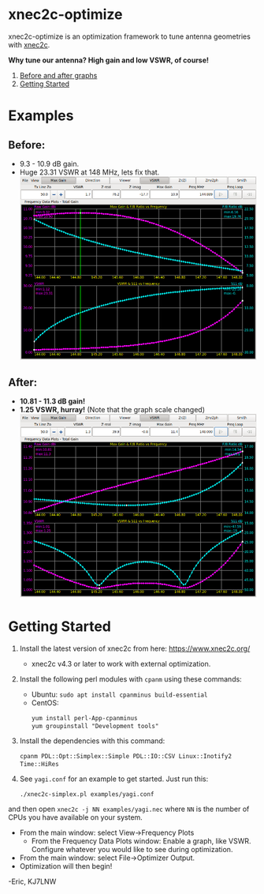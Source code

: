 # xnec2c-optimize

xnec2c-optimize is an optimization framework to tune antenna geometries with 
[xnec2c](https://www.xnec2c.org).

**Why tune our antenna?  High gain and low VSWR, of course!**   

1. [Before and after graphs](#examples)
2. [Getting Started](#getting-started)

# Examples

## Before:
  - 9.3 - 10.9 dB gain.
  - Huge 23.31 VSWR at 148 MHz, lets fix that.
![before xnec2c-optimize](https://github.com/KJ7LNW/xnec2c-optimize/blob/master/examples/yagi-before-xnec2c-optimize.png?raw=true)

## After: 
  - **10.81 - 11.3 dB gain!**
  - **1.25 VSWR, hurray!**  (Note that the graph scale changed)
![after xnec2c-optimize](https://github.com/KJ7LNW/xnec2c-optimize/blob/master/examples/yagi-after-xnec2c-optimize.png?raw=true)

# Getting Started

1. Install the latest version of xnec2c from here: https://www.xnec2c.org/
   - xnec2c v4.3 or later to work with external optimization.
   
2. Install the following perl modules with `cpanm` using these commands:
   - Ubuntu: `sudo apt install cpanminus build-essential`
   - CentOS: 
       ```
       yum install perl-App-cpanminus
       yum groupinstall "Development tools"
       ```

3. Install the dependencies with this command:

       cpanm PDL::Opt::Simplex::Simple PDL::IO::CSV Linux::Inotify2 Time::HiRes


4. See `yagi.conf` for an example to get started.   Just run this:

       ./xnec2c-simplex.pl examples/yagi.conf 

and then open `xnec2c -j NN examples/yagi.nec` where `NN` is the number of CPUs you
have available on your system. 
 - From the main window: select View->Frequency Plots
   - From the Frequency Data Plots window: Enable a graph, like VSWR.  Configure whatever you would like to see during optimization.
 - From the main window: select File->Optimizer Output. 
 - Optimization will then begin!

-Eric, KJ7LNW

